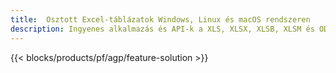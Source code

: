 ```yaml
---
title:  Osztott Excel-táblázatok Windows, Linux és macOS rendszeren
description: Ingyenes alkalmazás és API-k a XLS, XLSX, XLSB, XLSM és ODS fájlok felosztásához
---
```

{{< blocks/products/pf/agp/feature-solution >}} 
